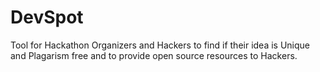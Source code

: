 # DevSpot
Tool for Hackathon Organizers and Hackers to find if their idea is Unique and Plagarism free and to provide open source resources to Hackers. 
